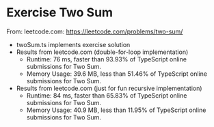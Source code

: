 # Exercise Two Sum

From: leetcode.com: https://leetcode.com/problems/two-sum/

-   twoSum.ts implements exercise solution
-   Results from leetcode.com (double-for-loop implementation)
    -   Runtime: 76 ms, faster than 93.93% of TypeScript online submissions for Two Sum.
    -   Memory Usage: 39.6 MB, less than 51.46% of TypeScript online submissions for Two Sum.
-   Results from leetcode.com (just for fun recursive implementation)
    -   Runtime: 84 ms, faster than 65.83% of TypeScript online submissions for Two Sum.
    -   Memory Usage: 40.9 MB, less than 11.95% of TypeScript online submissions for Two Sum.
